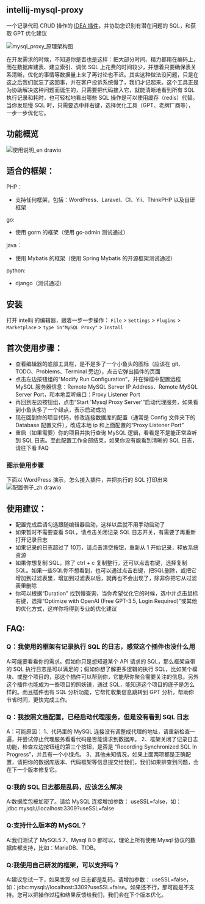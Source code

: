 ## intellij-mysql-proxy
一个记录代码 CRUD 操作的 [IDEA 插件](https://plugins.jetbrains.com/plugin/22655-mysql-proxy)，并协助您识别有潜在问题的 SQL，和获取 GPT 优化建议

![mysql_proxy_原理架构图](https://github.com/huangcong12/intellij-mysql-proxy/assets/2867782/d4d0358a-842a-4feb-9466-5193e43f9eb2)

在开发需求的时候，不知道你是否也是这样：把大部分时间、精力都用在编码上，而在数据库建表、建立索引、调优 SQL 上花费的时间较少，并想着只要确保表关系清晰，优化的事情等数据量上来了再讨论也不迟。其实这种做法没问题，只是在这之后我们就忘了这回事，并在客户投诉系统慢了，我们才记起来。这个工具正是为协助解决这种问题而诞生的，只需要把代码接入它，就能清晰地看到所有 SQL 执行记录和耗时，也可轻松地看出哪些 SQL 操作是可以使用缓存（redis）代替。当你发现慢 SQL 时，只需要选中并右键，选择优化工具（GPT、老牌厂商等），一步一步优化它。

## 功能概览
![使用说明_en drawio](https://github.com/huangcong12/intellij-mysql-proxy/assets/2867782/12e1a3bc-9741-4100-ab45-25f430cebe52)

## 适合的框架：
PHP：
- 支持任何框架，包括：WordPress、Laravel、CI、Yii、ThinkPHP 以及自研框架

go:
- 使用 gorm 的框架（使用 go-admin 测试通过）

java：
- 使用 Mybatis 的框架（使用 Spring Mybatis 的开源框架测试通过）    

python:
- django（测试通过）

## 安装
打开 intellij 的编辑器，跟着一步一步操作：
`File` > `Settings` > `Plugins` > `Marketplace` > `type in"MySQL Proxy"` > `Install`

## 首次使用步骤：
- 查看编辑器的底部工具栏，是不是多了一个小鱼头的图标（应该在 git、TODO、Problems、Terminal 旁边），点击它弹出插件的页面
- 点击左边按钮组的“Modify Run Configuration”，并在弹框中配置远程 MySQL 服务器信息：Remote MySQL Server IP Address、Remote MySQL Server Port，和本地监听端口：Proxy Listener Port
- 再回到左边按钮组，点击“Start 'Mysql Proxy Server'”启动代理服务，如果看到小鱼头多了一个绿点，表示启动成功
- 现在回到你的项目代码，修改连接数据库的配置（通常是 Config 文件夹下的 Database 配置文件），改成本地 ip 和上面配置的“Proxy Listener Port”
- 重启（如果需要）你的项目并执行查询 MySQL 逻辑，看看是不是能正常监听到 SQL 日志。至此配置工作全部结束，如果你没有能看到清晰的 SQL 日志，请往下看 FAQ

### 图示使用步骤
下面以 WordPress 演示，怎么接入插件，并把执行的 SQL 打印出来
![配置例子_zh drawio](https://github.com/huangcong12/huangcong12.github.io/assets/2867782/0fa8e732-b1d9-4c7c-9d3b-87a608f85bdf)

## 使用建议：
- 配置完成后请勾选跟随编辑器启动，这样以后就不用手动启动了
- 如果暂时不需要查看 SQL，请点击关闭记录 SQL 日志开关，有需要了再重新打开记录日志
- 如果记录的日志超过了 10万，请点击清空按钮，重新从 1 开始记录，释放系统资源
- 如果你想复制 SQL，除了 ctrl + c 复制整行，还可以点击右键，选择复制SQL。如果一些SQL你不想看到，也可以通过点击右键，把SQL删除，或把它增加到过滤表里，增加到过滤表以后，就再也不会出现了，除非你把它从过滤表里删除
- 你可以根据“Duration” 找到慢查询，当你希望优化它的时候，选中并点击鼠标右键，选择“Optimize with OpenAI (Free GPT-3.5, Login Required)”或其他的优化方式，这样你将得到专业的优化建议

## FAQ:
### Q：我使用的框架有记录执行 SQL 的日志，感觉这个插件也没什么用
A:可能要看看你的需求。假如你只是想知道某个 API 请求的 SQL，那么框架自带的 SQL 执行日志是可以满足的；假如你想了解更多逻辑的执行 SQL，比如某个模块、或整个项目的，那这个插件可以帮到你，它能帮你聚合需要关注的信息。另外这个插件也能成为一些项目的照妖镜，通过 SQL，能知道这个项目的底子是怎么样的。而且插件也有 SQL 分析功能，它帮忙收集信息跳转到 GPT 分析，帮助你节省时间，更快完成工作。

### Q：我按照文档配置，已经启动代理服务，但是没有看到 SQL 日志
A：可能原因：
1、代码里的 MySQL 连接没有调整成代理的地址，请重新检查一遍，并尝试停止代理服务看看代码是否能请求到数据库。
2、框架关闭了记录日志功能，检查左边按钮组的第三个按钮，是否是 “Recording Synchronized SQL In Progress”，并且有一个小绿点。
3、其他未知情况，如果上面两项都是正确配置，请把你的数据库版本、代码框架等信息提交给我们，我们如果排查到问题，会在下一个版本修复它。

### Q:我的 SQL 日志都是乱码，应该怎么解决
A:数据库包被加密了。请给 MySQL 连接增加参数： useSSL=false，如：jdbc:mysql://localhost:3309?useSSL=false

### Q:支持什么版本的 MySQL？
A:我们测试了 MySQL5.7、Mysql 8.0 都可以，理论上所有使用 Mysql 协议的数据库都支持，比如：MariaDB、TIDB。

### Q:我使用自己研发的框架，可以支持吗？
A:建议您试一下，如果发现 sql 日志都是乱码，请增加参数： useSSL=false，如：jdbc:mysql://localhost:3309?useSSL=false。如果还不行，那可能是不支持。您可以把操作过程和结果反馈给我们，我们会在下个版本优化。

